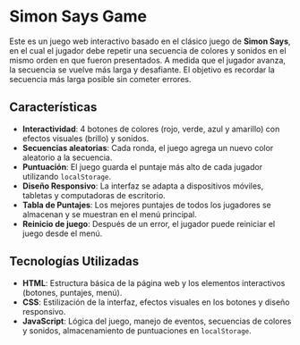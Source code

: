 # Simon Says Game

Este es un juego web interactivo basado en el clásico juego de **Simon Says**, en el cual el jugador debe repetir una secuencia de colores y sonidos en el mismo orden en que fueron presentados. A medida que el jugador avanza, la secuencia se vuelve más larga y desafiante. El objetivo es recordar la secuencia más larga posible sin cometer errores.

## Características
- **Interactividad**: 4 botones de colores (rojo, verde, azul y amarillo) con efectos visuales (brillo) y sonidos.
- **Secuencias aleatorias**: Cada ronda, el juego agrega un nuevo color aleatorio a la secuencia.
- **Puntuación**: El juego guarda el puntaje más alto de cada jugador utilizando `localStorage`.
- **Diseño Responsivo**: La interfaz se adapta a dispositivos móviles, tabletas y computadoras de escritorio.
- **Tabla de Puntajes**: Los mejores puntajes de todos los jugadores se almacenan y se muestran en el menú principal.
- **Reinicio de juego**: Después de un error, el jugador puede reiniciar el juego desde el menú.

## Tecnologías Utilizadas
- **HTML**: Estructura básica de la página web y los elementos interactivos (botones, puntajes, menú).
- **CSS**: Estilización de la interfaz, efectos visuales en los botones y diseño responsivo.
- **JavaScript**: Lógica del juego, manejo de eventos, secuencias de colores y sonidos, almacenamiento de puntuaciones en `localStorage`.
